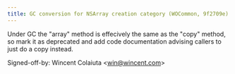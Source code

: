 ```yaml
---
title: GC conversion for NSArray creation category (WOCommon, 9f2709e)
---
```


Under GC the "array" method is effecively the same as the "copy" method, so mark it as deprecated and add code documentation advising callers to just do a copy instead.

Signed-off-by: Wincent Colaiuta &lt;win@wincent.com&gt;
